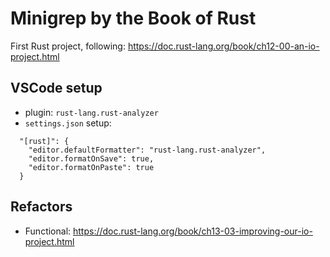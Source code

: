 # Minigrep by the Book of Rust

First Rust project, following: https://doc.rust-lang.org/book/ch12-00-an-io-project.html

## VSCode setup

- plugin: `rust-lang.rust-analyzer`
- `settings.json` setup:

```
  "[rust]": {
    "editor.defaultFormatter": "rust-lang.rust-analyzer",
    "editor.formatOnSave": true,
    "editor.formatOnPaste": true
  }
```

## Refactors

- Functional: https://doc.rust-lang.org/book/ch13-03-improving-our-io-project.html
